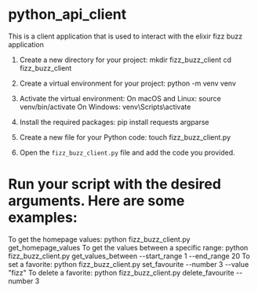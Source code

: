 # python_api_client
This is a client application that is used to interact with the elixir fizz buzz application
1. Create a new directory for your project:
mkdir fizz_buzz_client
cd fizz_buzz_client

2. Create a virtual environment for your project:
python -m venv venv

3. Activate the virtual environment:
On macOS and Linux:
source venv/bin/activate
On Windows:
venv\Scripts\activate

4. Install the required packages:
pip install requests argparse

5. Create a new file for your Python code:
touch fizz_buzz_client.py

6. Open the `fizz_buzz_client.py` file and add the code you provided.

# Run your script with the desired arguments. Here are some examples:
To get the homepage values:
python fizz_buzz_client.py get_homepage_values
To get the values between a specific range:
python fizz_buzz_client.py get_values_between --start_range 1 --end_range 20
To set a favorite:
python fizz_buzz_client.py set_favourite --number 3 --value "fizz"
To delete a favorite:
python fizz_buzz_client.py delete_favourite --number 3
